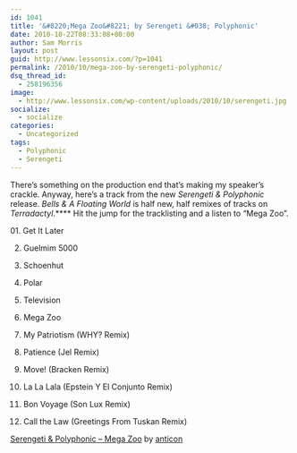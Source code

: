 ```yaml
---
id: 1041
title: '&#8220;Mega Zoo&#8221; by Serengeti &#038; Polyphonic'
date: 2010-10-22T08:33:08+00:00
author: Sam Morris
layout: post
guid: http://www.lessonsix.com/?p=1041
permalink: /2010/10/mega-zoo-by-serengeti-polyphonic/
dsq_thread_id:
  - 258196356
image:
  - http://www.lessonsix.com/wp-content/uploads/2010/10/serengeti.jpg
socialize:
  - socialize
categories:
  - Uncategorized
tags:
  - Polyphonic
  - Serengeti
---
```

There&#8217;s something on the production end that&#8217;s making my speaker&#8217;s crackle. Anyway, here&#8217;s a track from the new _Serengeti & Polyphonic_ release. _Bells & A Floating World_ is half new, half remixes of tracks on _Terradactyl_.**** Hit the jump for the tracklisting and a listen to &#8220;Mega Zoo&#8221;.

<!--more-->01. Get It Later


  
02. Guelmim 5000
  
03. Schoenhut
  
04. Polar
  
05. Television
  
06. Mega Zoo
  
07. My Patriotism (WHY? Remix)
  
08. Patience (Jel Remix)
  
09. Move! (Bracken Remix)
  
10. La La Lala (Epstein Y El Conjunto Remix)
  
11. Bon Voyage (Son Lux Remix)
  
12. Call the Law (Greetings From Tuskan Remix)

<span><a href="http://soundcloud.com/anticon/serengeti-polyphonic-mega-zoo">Serengeti & Polyphonic &#8211; Mega Zoo</a> by <a href="http://soundcloud.com/anticon">anticon</a></span>